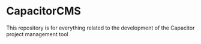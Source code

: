# CapacitorCMS
This repository is for everything related to the development of the Capacitor project management tool

